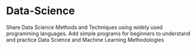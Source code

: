 # Data-Science
Share Data Science Methods and Techniques using widely used programming languages.
Add simple programs for beginners to understand and practice Data Science and Machine Learning Methodologies
